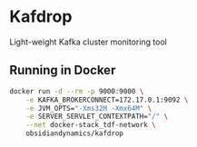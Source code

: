 # Kafdrop

Light-weight Kafka cluster monitoring tool

## Running in Docker

```bash
docker run -d --rm -p 9000:9000 \
    -e KAFKA_BROKERCONNECT=172.17.0.1:9092 \
    -e JVM_OPTS="-Xms32M -Xmx64M" \
    -e SERVER_SERVLET_CONTEXTPATH="/" \
    --net docker-stack_tdf-network \
    obsidiandynamics/kafdrop
```